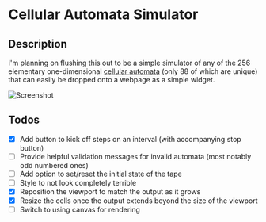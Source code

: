 # Cellular Automata Simulator

## Description

I'm planning on flushing this out to be a simple simulator of any of the 256 elementary one-dimensional [cellular automata](https://en.wikipedia.org/wiki/Elementary_cellular_automaton) (only 88 of which are unique) that can easily be dropped onto a webpage as a simple widget.

![Screenshot](http://i.imgur.com/vDLXi78.png)

## Todos

- [X] Add button to kick off steps on an interval (with accompanying stop button)
- [ ] Provide helpful validation messages for invalid automata (most notably odd numbered ones)
- [ ] Add option to set/reset the initial state of the tape
- [ ] Style to not look completely terrible
- [X] Reposition the viewport to match the output as it grows
- [X] Resize the cells once the output extends beyond the size of the viewport
- [ ] Switch to using canvas for rendering
